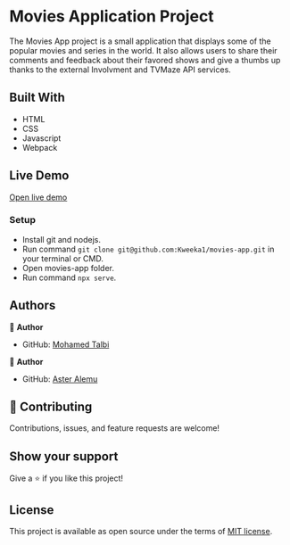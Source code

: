 # Movies Application Project

The Movies App project is a small application that displays some of the popular movies and series in the world. It also allows users to share their comments and feedback about their favored shows and give a thumbs up thanks to the external Involvment and TVMaze API services.

## Built With

- HTML
- CSS
- Javascript
- Webpack

## Live Demo

[Open live demo](https://kweeka1.github.io/movies-app/dist/)

### Setup
- Install git and nodejs.
- Run command `git clone git@github.com:Kweeka1/movies-app.git` in your terminal or CMD.
- Open movies-app folder.
- Run command `npx serve`.


## Authors

👤 **Author**

- GitHub: [Mohamed Talbi](https://github.com/Kweeka1)

👤 **Author**

- GitHub: [Aster Alemu](https://github.com/aster-alemu)


## 🤝 Contributing

Contributions, issues, and feature requests are welcome!


## Show your support

Give a ⭐️ if you like this project!

## License

This project is available as open source under the terms of [MIT license](https://github.com/Kweeka1/movies-app/blob/dev/MIT.md).
